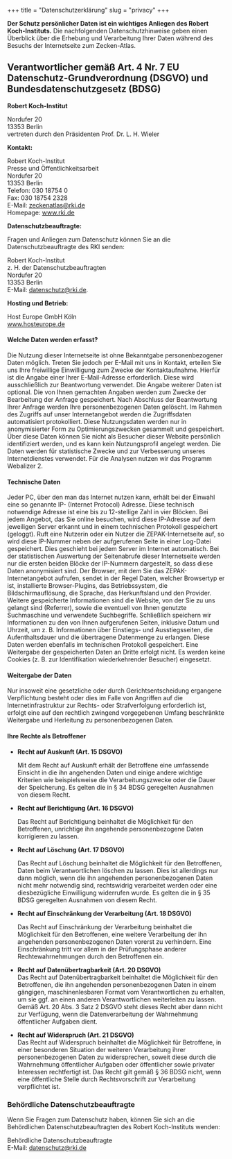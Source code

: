 +++
title = "Datenschutzerklärung"
slug = "privacy"
+++

**Der Schutz persönlicher Daten ist ein wichtiges Anliegen des Robert Koch-Instituts.**
Die nachfolgenden Datenschutzhinweise geben einen Überblick über die Erhebung und Verarbeitung Ihrer
Daten während des Besuchs der Internetseite zum Zecken-Atlas.

## Verantwortlicher gemäß Art. 4 Nr. 7 EU Datenschutz-Grundverordnung (DSGVO) und Bundesdatenschutzgesetz (BDSG)
**Robert Koch-Institut**  

Nordufer 20  
13353 Berlin  
vertreten durch den Präsidenten Prof. Dr. L. H. Wieler  

**Kontakt:**  

Robert Koch-Institut    
Presse und Öffentlichkeitsarbeit    
Nordufer 20  
13353 Berlin  
Telefon: 030 18754 0    
Fax: 030 18754 2328    
E-Mail: zeckenatlas@rki.de  
Homepage: www.rki.de

**Datenschutzbeauftragte:**

Fragen und Anliegen zum Datenschutz können Sie an die Datenschutzbeauftragte des RKI senden:

Robert Koch-Institut   
z. H. der Datenschutzbeauftragten   
Nordufer 20   
13353 Berlin   
E-Mail: datenschutz@rki.de.

**Hosting und Betrieb:**

Host Europe GmbH Köln   
www.hosteurope.de


#### Welche Daten werden erfasst?

Die Nutzung dieser Internetseite ist ohne Bekanntgabe personenbezogener Daten möglich.
Treten Sie jedoch per E-Mail mit uns in Kontakt, erteilen Sie uns Ihre freiwillige Einwilligung zum
Zwecke der Kontaktaufnahme. Hierfür ist die Angabe einer Ihrer E-Mail-Adresse erforderlich. Diese
wird ausschließlich zur Beantwortung verwendet. Die Angabe weiterer Daten ist optional. Die von Ihnen gemachten Angaben werden zum Zwecke der Bearbeitung der Anfrage gespeichert. Nach Abschluss der Beantwortung Ihrer Anfrage werden Ihre personenbezogenen Daten gelöscht.
Im Rahmen des Zugriffs auf unser Internetangebot werden die Zugriffsdaten automatisiert protokolliert. Diese Nutzungsdaten werden nur in anonymisierter Form zu Optimierungszwecken gesammelt und gespeichert. Über diese Daten können Sie nicht als Besucher dieser Website persönlich identifiziert werden, und es kann kein Nutzungsprofil angelegt werden. Die Daten werden für statistische Zwecke und zur Verbesserung unseres Internetdienstes verwendet. Für die Analysen nutzen wir das Programm Webalizer 2.

#### Technische Daten

Jeder PC, über den man das Internet nutzen kann, erhält bei der Einwahl eine so genannte IP- (Internet Protocol) Adresse. Diese technisch notwendige Adresse ist eine bis zu 12-stellige Zahl in vier Blöcken. Bei jedem Angebot, das Sie online besuchen, wird diese IP-Adresse auf dem jeweiligen Server erkannt und in einem technischen Protokoll gespeichert (geloggt). Ruft eine Nutzerin oder ein Nutzer die ZEPAK-Internetseite auf, so wird diese IP-Nummer neben der aufgerufenen Seite in einer Log-Datei gespeichert. Dies geschieht bei jedem Server im Internet automatisch. Bei der statistischen Auswertung der Seitenabrufe dieser Internetseite werden nur die ersten beiden Blöcke der IP-Nummern dargestellt, so dass diese Daten anonymisiert sind.
Der Browser, mit dem Sie das ZEPAK-Internetangebot aufrufen, sendet in der Regel Daten, welcher Browsertyp er ist, installierte Browser-Plugins, das Betriebssystem, die Bildschirmauflösung, die Sprache, das Herkunftsland und den Provider. Weitere gespeicherte Informationen sind die Website, von der Sie zu uns gelangt sind (Referrer), sowie die eventuell von Ihnen genutzte Suchmaschine und verwendete Suchbegriffe.  Schließlich speichern wir Informationen zu den von Ihnen aufgerufenen Seiten, inklusive Datum und Uhrzeit, um z. B. Informationen über Einstiegs- und Ausstiegsseiten, die Aufenthaltsdauer und die übertragene Datenmenge zu erlangen. Diese Daten werden ebenfalls im technischen Protokoll gespeichert. Eine Weitergabe der gespeicherten Daten an Dritte erfolgt nicht. Es werden keine Cookies (z. B. zur Identifikation wiederkehrender Besucher) eingesetzt.

#### Weitergabe der Daten

Nur insoweit eine gesetzliche oder durch Gerichtsentscheidung ergangene Verpflichtung besteht oder dies im Falle von Angriffen auf die Internetinfrastruktur zur Rechts- oder Strafverfolgung erforderlich ist, erfolgt eine auf den rechtlich zwingend vorgegebenen Umfang beschränkte Weitergabe und Herleitung zu personenbezogenen Daten.
#### Ihre Rechte als Betroffener

<ul>
<li>

**Recht auf Auskunft  (Art. 15 DSGVO)**

Mit dem Recht auf Auskunft erhält der Betroffene eine umfassende Einsicht in die ihn angehenden Daten und einige andere wichtige Kriterien wie beispielsweise die Verarbeitungszwecke oder die Dauer der Speicherung. Es gelten die in § 34 BDSG geregelten Ausnahmen von diesem Recht.

</li>
<li>

**Recht auf Berichtigung (Art. 16 DSGVO)**

Das Recht auf Berichtigung beinhaltet die Möglichkeit für den Betroffenen, unrichtige ihn angehende personenbezogene Daten korrigieren zu lassen.
   
</li>
   
<li>
   
**Recht auf Löschung (Art. 17 DSGVO)**

Das Recht auf Löschung beinhaltet die Möglichkeit für den Betroffenen, Daten beim Verantwortlichen löschen zu lassen. Dies ist allerdings nur dann möglich, wenn die ihn angehenden personenbezogenen Daten nicht mehr notwendig sind, rechtswidrig verarbeitet werden oder eine diesbezügliche Einwilligung widerrufen wurde. Es gelten die in § 35 BDSG geregelten Ausnahmen von diesem Recht.

</li>

<li>   

**Recht auf Einschränkung der Verarbeitung (Art. 18 DSGVO)**

Das Recht auf Einschränkung der Verarbeitung beinhaltet die Möglichkeit für den Betroffenen, eine weitere Verarbeitung der ihn angehenden personenbezogenen Daten vorerst zu verhindern. Eine Einschränkung tritt vor allem in der Prüfungsphase anderer Rechtewahrnehmungen durch den Betroffenen ein.

</li>

<li>   

**Recht auf Datenübertragbarkeit (Art. 20 DSGVO)**   
Das Recht auf Datenübertragbarkeit beinhaltet die Möglichkeit für den Betroffenen, die ihn angehenden personenbezogenen Daten in einem gängigen, maschinenlesbaren Format vom Verantwortlichen zu erhalten, um sie ggf. an einen anderen Verantwortlichen weiterleiten zu lassen. Gemäß Art. 20 Abs. 3 Satz 2 DSGVO steht dieses Recht aber dann nicht zur Verfügung, wenn die Datenverarbeitung der Wahrnehmung öffentlicher Aufgaben dient.
</li>

<li>

**Recht auf Widerspruch (Art. 21 DSGVO)**   
Das Recht auf Widerspruch beinhaltet die Möglichkeit für Betroffene, in einer besonderen Situation der weiteren Verarbeitung ihrer personenbezogenen Daten zu widersprechen, soweit diese durch die Wahrnehmung öffentlicher Aufgaben oder öffentlicher sowie privater Interessen rechtfertigt ist. Das Recht gilt gemäß § 36 BDSG nicht, wenn eine öffentliche Stelle durch Rechtsvorschrift zur Verarbeitung verpflichtet ist.

</li>

</ul>

### Behördliche Datenschutzbeauftragte

Wenn Sie Fragen zum Datenschutz haben, können Sie sich an die Behördlichen Datenschutzbeauftragten des Robert Koch-Instituts wenden:

Behördliche Datenschutzbeauftragte  
E-Mail: datenschutz@rki.de
